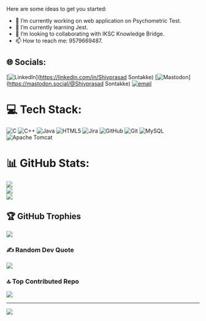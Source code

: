 
Here are some ideas to get you started:

- 🔭 I’m currently working on web application on Psychometric Test.
- 🌱 I’m currently learning Jest.
- 👯 I’m looking to collaborating with IKSC Knowledge Bridge.
- 📫 How to reach me: 9579669487.



## 🌐 Socials:
[![LinkedIn](https://img.shields.io/badge/LinkedIn-%230077B5.svg?logo=linkedin&logoColor=white)](https://linkedin.com/in/Shivprasad Sontakke) [![Mastodon](https://img.shields.io/badge/-MASTODON-%232B90D9?logo=mastodon&logoColor=white)](https://mastodon.social/@Shivprasad Sontakke) [![email](https://img.shields.io/badge/Email-D14836?logo=gmail&logoColor=white)](mailto:shivsontakke2002@gmail.com) 

# 💻 Tech Stack:
![C](https://img.shields.io/badge/c-%2300599C.svg?style=for-the-badge&logo=c&logoColor=white) ![C++](https://img.shields.io/badge/c++-%2300599C.svg?style=for-the-badge&logo=c%2B%2B&logoColor=white) ![Java](https://img.shields.io/badge/java-%23ED8B00.svg?style=for-the-badge&logo=openjdk&logoColor=white) ![HTML5](https://img.shields.io/badge/html5-%23E34F26.svg?style=for-the-badge&logo=html5&logoColor=white) ![Jira](https://img.shields.io/badge/jira-%230A0FFF.svg?style=for-the-badge&logo=jira&logoColor=white) ![GitHub](https://img.shields.io/badge/github-%23121011.svg?style=for-the-badge&logo=github&logoColor=white) ![Git](https://img.shields.io/badge/git-%23F05033.svg?style=for-the-badge&logo=git&logoColor=white) ![MySQL](https://img.shields.io/badge/mysql-4479A1.svg?style=for-the-badge&logo=mysql&logoColor=white) ![Apache Tomcat](https://img.shields.io/badge/apache%20tomcat-%23F8DC75.svg?style=for-the-badge&logo=apache-tomcat&logoColor=black)
# 📊 GitHub Stats:
![](https://github-readme-stats.vercel.app/api?username=ShivSontakke&theme=dark&hide_border=false&include_all_commits=false&count_private=false)<br/>
![](https://nirzak-streak-stats.vercel.app/?user=ShivSontakke&theme=dark&hide_border=false)<br/>
![](https://github-readme-stats.vercel.app/api/top-langs/?username=ShivSontakke&theme=dark&hide_border=false&include_all_commits=false&count_private=false&layout=compact)

## 🏆 GitHub Trophies
![](https://github-profile-trophy.vercel.app/?username=ShivSontakke&theme=radical&no-frame=false&no-bg=true&margin-w=4)

### ✍️ Random Dev Quote
![](https://quotes-github-readme.vercel.app/api?type=horizontal&theme=radical)

### 🔝 Top Contributed Repo
![](https://github-contributor-stats.vercel.app/api?username=ShivSontakke&limit=5&theme=dark&combine_all_yearly_contributions=true)

---
[![](https://visitcount.itsvg.in/api?id=ShivSontakke&icon=0&color=0)](https://visitcount.itsvg.in)

<!-- Proudly created with GPRM ( https://gprm.itsvg.in ) -->
